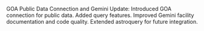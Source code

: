GOA Public Data Connection and Gemini Update: Introduced GOA connection for public data. Added query features. Improved Gemini facility documentation and code quality. Extended astroquery for future integration.